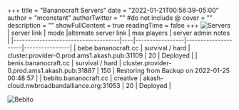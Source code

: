 +++
title = "Bananocraft Servers"
date = "2022-01-21T00:56:39-05:00"
author = "mconstant"
authorTwitter = "" #do not include @
cover = ""
description = ""
showFullContent = true
readingTime = false
+++
![Servers](/servers.png)
| server link  | mode |alternate server link | max players |  server admin notes         | 
|-------------------------------------|----|-----------------|---------------------|----------------|
| bebe.bananocraft.cc    | survival / hard           |  cluster.provider-0.prod.ams1.akash.pub:31109     | 20          |  Deployed      |
| benis.bananocraft.cc   | survival / hard             |  cluster.provider-0.prod.ams1.akash.pub:31887     | 150         |  Restoring from Backup on 2022-01-25 00:48:57  | 
| bebito.bananocraft.cc   | creative             |  akash-cloud.nwbroadbandalliance.org:31053    | 20         |  Deployed |

![Bebito](/bebito.png)  